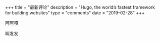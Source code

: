 +++
title = "最新评论"
description = "Hugo, the world’s fastest framework for building websites"
type = "comments"
date = "2019-02-28"
+++

阿阿嘎


啊发发

